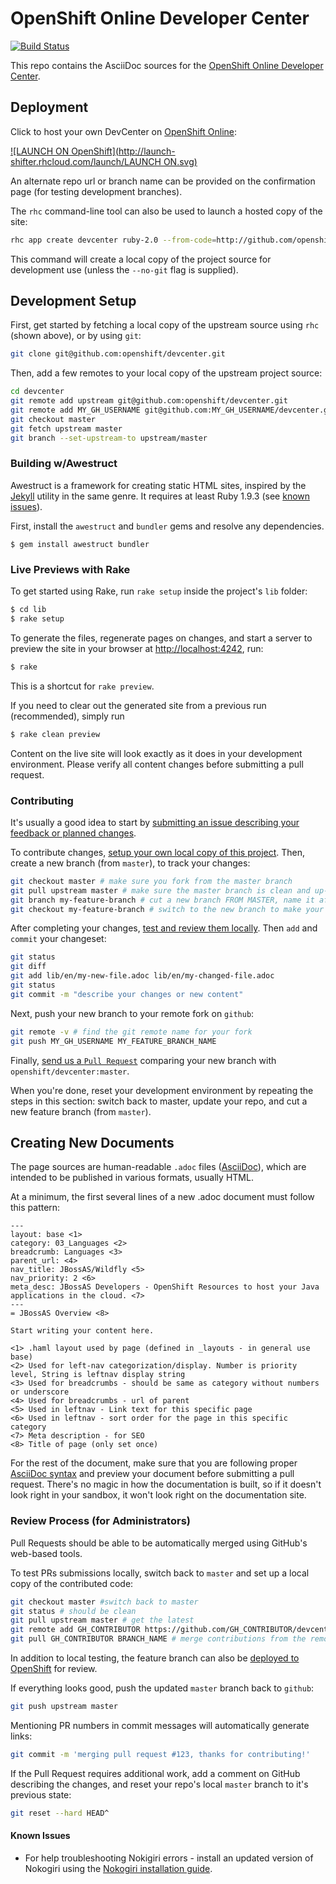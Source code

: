 # OpenShift Online Developer Center
[![Build Status](https://build-shifter.rhcloud.com/buildStatus/icon?job=devcenter-build)](https://build-shifter.rhcloud.com/job/devcenter-build/)

This repo contains the AsciiDoc sources for the [OpenShift Online Developer Center](https://developers.openshift.com/).

## Deployment
Click to host your own DevCenter on [OpenShift Online](https://www.openshift.com/):

[![LAUNCH ON OpenShift](http://launch-shifter.rhcloud.com/launch/LAUNCH ON.svg)](https://openshift.redhat.com/app/console/application_type/custom?&cartridges[]=ruby-2.0&initial_git_url=https://github.com/openshift/devcenter.git&name=devcenter)

An alternate repo url or branch name can be provided on the confirmation page (for testing development branches).

The `rhc` command-line tool can also be used to launch a hosted copy of the site:

```bash
rhc app create devcenter ruby-2.0 --from-code=http://github.com/openshift/devcenter#master
```

This command will create a local copy of the project source for development use (unless the `--no-git` flag is supplied).

## Development Setup
First, get started by fetching a local copy of the upstream source using `rhc` (shown above), or by using `git`:

```bash
git clone git@github.com:openshift/devcenter.git
```

Then, add a few remotes to your local copy of the upstream project source:

```bash
cd devcenter
git remote add upstream git@github.com:openshift/devcenter.git
git remote add MY_GH_USERNAME git@github.com:MY_GH_USERNAME/devcenter.git
git checkout master
git fetch upstream master
git branch --set-upstream-to upstream/master
```

### Building w/Awestruct
Awestruct is a framework for creating static HTML sites, inspired by the [Jekyll](http://github.com/mojombo/jekyll) utility in the same genre. It requires at least Ruby 1.9.3 (see [known issues](#known-issues)).

First, install the `awestruct` and `bundler` gems and resolve any dependencies.
```
$ gem install awestruct bundler
```

### Live Previews with Rake

To get started using Rake, run `rake setup` inside the project's `lib` folder:

```bash
$ cd lib
$ rake setup
```

To generate the files, regenerate pages on changes, and start a server to preview the site in your browser at [http://localhost:4242](http://localhost:4242), run:

```bash
$ rake
```

This is a shortcut for `rake preview`.

If you need to clear out the generated site from a previous run (recommended), simply run
```bash
$ rake clean preview
```

Content on the live site will look exactly as it does in your development environment. Please verify all content changes before submitting a pull request.

### Contributing
It's usually a good idea to start by [submitting an issue describing your feedback or planned changes](https://github.com/openshift/devcenter/issues).

To contribute changes, [setup your own local copy of this project](#development-setup). Then, create a new branch (from `master`), to track your changes:

```bash
git checkout master # make sure you fork from the master branch
git pull upstream master # make sure the master branch is clean and up-to-date
git branch my-feature-branch # cut a new branch FROM MASTER, name it after your feature
git checkout my-feature-branch # switch to the new branch to make your changes
```

After completing your changes, [test and review them locally](https://github.com/openshift/devcenter#building-wawestruct).  Then `add` and `commit` your changeset:

```bash
git status
git diff
git add lib/en/my-new-file.adoc lib/en/my-changed-file.adoc
git status
git commit -m "describe your changes or new content"
```

Next, push your new branch to your remote fork on `github`:

```bash
git remote -v # find the git remote name for your fork
git push MY_GH_USERNAME MY_FEATURE_BRANCH_NAME
```

Finally, [send us a `Pull Request`](https://github.com/openshift/devcenter/compare) comparing your new branch with `openshift/devcenter:master`.

When you're done, reset your development environment by repeating the steps in this section: switch back to master, update your repo, and cut a new feature branch (from `master`).

## Creating New Documents ##
The page sources are human-readable `.adoc` files ([AsciiDoc](http://asciidoc.org/)), which are intended to be published in various formats, usually HTML.

At a minimum, the first several lines of a new .adoc document must follow this pattern:

    ---
    layout: base <1>
    category: 03_Languages <2>
    breadcrumb: Languages <3>
    parent_url: <4>
    nav_title: JBossAS/Wildfly <5>
    nav_priority: 2 <6>
    meta_desc: JBossAS Developers - OpenShift Resources to host your Java applications in the cloud. <7>
    ---
    = JBossAS Overview <8>

    Start writing your content here.

    <1> .haml layout used by page (defined in _layouts - in general use base)
    <2> Used for left-nav categorization/display. Number is priority level, String is leftnav display string
    <3> Used for breadcrumbs - should be same as category without numbers or underscore
    <4> Used for breadcrumbs - url of parent
    <5> Used in leftnav - Link text for this specific page
    <6> Used in leftnav - sort order for the page in this specific category
    <7> Meta description - for SEO
    <8> Title of page (only set once)

For the rest of the document, make sure that you are following proper [AsciiDoc syntax](http://asciidoctor.org/docs/asciidoc-writers-guide/) and preview your document before submitting a pull request. There's no magic in how the documentation is built, so if it doesn't look right in your sandbox, it won't look right on the documentation site.

### Review Process (for Administrators)
Pull Requests should be able to be automatically merged using GitHub's web-based tools.

To test PRs submissions locally, switch back to `master` and set up a local copy of the contributed code:

```bash
git checkout master #switch back to master
git status # should be clean
git pull upstream master # get the latest
git remote add GH_CONTRIBUTOR https://github.com/GH_CONTRIBUTOR/devcenter.git
git pull GH_CONTRIBUTOR BRANCH_NAME # merge contributions from the remote feature branch into master (locally)
```
In addition to local testing, the feature branch can also be [deployed to OpenShift](#deployment) for review.

If everything looks good, push the updated `master` branch back to `github`:

```bash
git push upstream master
```

Mentioning PR numbers in commit messages will automatically generate links:

```bash
git commit -m 'merging pull request #123, thanks for contributing!'
```

If the Pull Request requires additional work, add a comment on GitHub describing the changes, and reset your repo's local `master` branch to it's previous state:

```bash
git reset --hard HEAD^
```

#### Known Issues

* For help troubleshooting Nokigiri errors - install an updated version of Nokogiri using the [Nokogiri installation guide](http://www.nokogiri.org/tutorials/installing_nokogiri.html).
